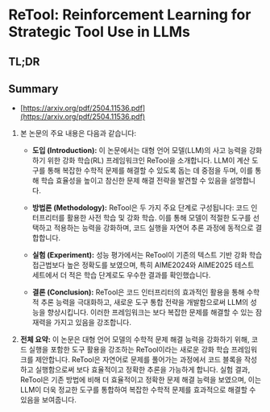 # ReTool: Reinforcement Learning for Strategic Tool Use in LLMs
## TL;DR
## Summary
- [https://arxiv.org/pdf/2504.11536.pdf](https://arxiv.org/pdf/2504.11536.pdf)

1. 본 논문의 주요 내용은 다음과 같습니다:

   - **도입 (Introduction):** 이 논문에서는 대형 언어 모델(LLM)의 사고 능력을 강화하기 위한 강화 학습(RL) 프레임워크인 ReTool을 소개합니다. LLM이 계산 도구를 통해 복잡한 수학적 문제를 해결할 수 있도록 돕는 데 중점을 두며, 이를 통해 학습 효율성을 높이고 참신한 문제 해결 전략을 발견할 수 있음을 설명합니다.

   - **방법론 (Methodology):** ReTool은 두 가지 주요 단계로 구성됩니다: 코드 인터프리터를 활용한 사전 학습 및 강화 학습. 이를 통해 모델이 적절한 도구를 선택하고 적용하는 능력을 강화하며, 코드 실행을 자연어 추론 과정에 동적으로 결합합니다.

   - **실험 (Experiment):** 성능 평가에서는 ReTool이 기존의 텍스트 기반 강화 학습 접근법보다 높은 정확도를 보였으며, 특히 AIME2024와 AIME2025 테스트 세트에서 더 적은 학습 단계로도 우수한 결과를 확인했습니다.

   - **결론 (Conclusion):** ReTool은 코드 인터프리터의 효과적인 활용을 통해 수학적 추론 능력을 극대화하고, 새로운 도구 통합 전략을 개발함으로써 LLM의 성능을 향상시킵니다. 이러한 프레임워크는 보다 복잡한 문제를 해결할 수 있는 잠재력을 가지고 있음을 강조합니다.

2. **전체 요약:** 이 논문은 대형 언어 모델의 수학적 문제 해결 능력을 강화하기 위해, 코드 실행을 포함한 도구 활용을 강조하는 ReTool이라는 새로운 강화 학습 프레임워크를 제안합니다. ReTool은 자연어로 문제를 풀어가는 과정에서 코드 블록을 작성하고 실행함으로써 보다 효율적이고 정확한 추론을 가능하게 합니다. 실험 결과, ReTool은 기존 방법에 비해 더 효율적이고 정확한 문제 해결 능력을 보였으며, 이는 LLM이 더욱 정교한 도구를 통합하여 복잡한 수학적 문제를 효과적으로 해결할 수 있음을 보여줍니다.